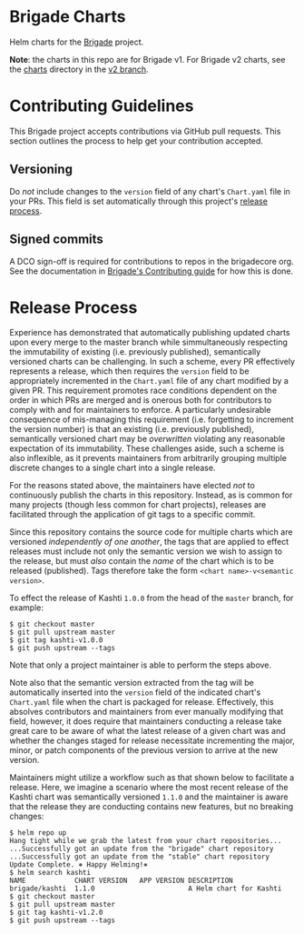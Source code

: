 
# Brigade Charts

Helm charts for the [Brigade](https://github.com/brigadecore/brigade) project.

**Note**: the charts in this repo are for Brigade v1.  For Brigade v2 charts,
see the [charts][v2 charts] directory in the [v2 branch].

# Contributing Guidelines

This Brigade project accepts contributions via GitHub pull requests. This
section outlines the process to help get your contribution accepted.

## Versioning

Do _not_ include changes to the `version` field of any chart's `Chart.yaml` file
in your PRs. This field is set automatically through this project's
[release process](#release-process).

## Signed commits

A DCO sign-off is required for contributions to repos in the brigadecore org.  See the documentation in
[Brigade's Contributing guide](https://github.com/brigadecore/brigade/blob/master/CONTRIBUTING.md#signed-commits)
for how this is done.

# Release Process

Experience has demonstrated that automatically publishing updated charts upon
every merge to the master branch while simmultaneously respecting the
immutability of existing (i.e. previously published), semantically versioned
charts can be challenging. In such a scheme, every PR effectively represents a
release, which then requires the `version` field to be appropriately incremented
in the `Chart.yaml` file of any chart modified by a given PR. This requirement
promotes race conditions dependent on the order in which PRs are merged and is
onerous both for contributors to comply with and for maintainers to enforce. A
particularly undesirable consequence of mis-managing this requirement (i.e.
forgetting to increment the version number) is that an existing (i.e. previously
published), semantically versioned chart may be _overwritten_ violating any
reasonable expectation of its immutability. These challenges aside, such a
scheme is also inflexible, as it prevents maintainers from arbitrarily grouping
multiple discrete changes to a single chart into a single release.

For the reasons stated above, the maintainers have elected _not_ to continuously
publish the charts in this repository. Instead, as is common for many projects
(though less common for chart projects), releases are facilitated through the
application of git tags to a specific commit.

Since this repository contains the source code for multiple charts which are
versioned _independently of one another_, the tags that are applied to effect
releases must include not only the semantic version we wish to assign to the
release, but must _also_ contain the _name_ of the chart which is to be released
(published). Tags therefore take the form `<chart name>-v<semantic version>`.

To effect the release of Kashti `1.0.0` from the head of the `master` branch,
for example:

```
$ git checkout master
$ git pull upstream master
$ git tag kashti-v1.0.0
$ git push upstream --tags
```

Note that only a project maintainer is able to perform the steps above.

Note also that the semantic version extracted from the tag will be automatically
inserted into the `version` field of the indicated chart's `Chart.yaml` file
when the chart is packaged for release. Effectively, this absolves contributors
and maintainers from ever manually modifying that field, however, it does
require that maintainers conducting a release take great care to be aware of
what the latest release of a given chart was and whether the changes staged for
release necessitate incrementing the major, minor, or patch components of the
previous version to arrive at the new version.

Maintainers might utilize a workflow such as that shown below to facilitate
a release. Here, we imagine a scenario where the most recent release of the
Kashti chart was semantically versioned `1.1.0` and the maintainer is aware
that the release they are conducting contains new features, but no breaking
changes:

```
$ helm repo up
Hang tight while we grab the latest from your chart repositories...
...Successfully got an update from the "brigade" chart repository
...Successfully got an update from the "stable" chart repository
Update Complete. ⎈ Happy Helming!⎈ 
$ helm search kashti
NAME          	CHART VERSION	APP VERSION	DESCRIPTION                
brigade/kashti	1.1.0        	           	A Helm chart for Kashti
$ git checkout master
$ git pull upstream master
$ git tag kashti-v1.2.0
$ git push upstream --tags
```

[v2 charts]: https://github.com/brigadecore/brigade/tree/v2/charts
[v2 branch]: https://github.com/brigadecore/brigade/tree/v2